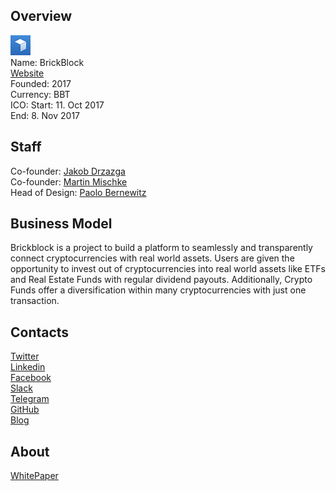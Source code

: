 ## Overview
![logo](../projects/logo/brickblock.png)  
Name: BrickBlock  
[Website](https://www.brickblock.io/)  
Founded: 2017  
Currency: BBT   
ICO: Start: 11. Oct 2017  
End: 8. Nov 2017
## Staff
Co-founder: [Jakob Drzazga](../people/jakob_drzazga.md)  
Co-founder: [Martin Mischke](../people/martin_mischke.md)  
Head of Design: [Paolo Bernewitz](../people/paolo_bernewitz.md)  
## Business Model
Brickblock is a project to build a platform to seamlessly and transparently connect cryptocurrencies with real world assets. Users are given the opportunity to invest out of cryptocurrencies into real world assets like ETFs and Real Estate Funds with regular dividend payouts. Additionally, Crypto Funds offer a diversification within many cryptocurrencies with just one transaction.
## Contacts  
[Twitter](https://twitter.com/brickblock_io)  
[Linkedin](https://www.linkedin.com/company/18035479/)  
[Facebook](https://www.facebook.com/brickblock.io/)  
[Slack](https://brickblock.slack.com/)   
[Telegram](https://t.me/joinchat/AAAAAERj-_1p8AktrkESlQ)  
[GitHub](https://github.com/brickblock-io)  
[Blog](https://blog.brickblock.io/)  
## About  
[WhitePaper](https://www.brickblock.io/files/Brickblock_General_Whitepaper_v102.pdf)  
